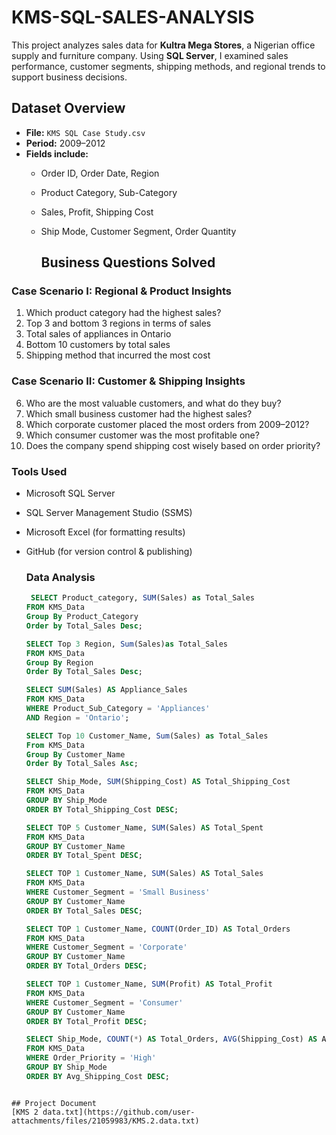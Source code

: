 # KMS-SQL-SALES-ANALYSIS
This project analyzes sales data for **Kultra Mega Stores**, a Nigerian office supply and furniture company. Using **SQL Server**, I examined sales performance, customer segments, shipping methods, and regional trends to support business decisions.
## Dataset Overview

- **File:** `KMS SQL Case Study.csv`
- **Period:** 2009–2012
- **Fields include:**  
  - Order ID, Order Date, Region  
  - Product Category, Sub-Category  
  - Sales, Profit, Shipping Cost  
  - Ship Mode, Customer Segment, Order Quantity
 
    ## Business Questions Solved

### **Case Scenario I: Regional & Product Insights**

1. Which product category had the highest sales?
2. Top 3 and bottom 3 regions in terms of sales  
3. Total sales of appliances in Ontario  
4. Bottom 10 customers by total sales  
5. Shipping method that incurred the most cost

###  **Case Scenario II: Customer & Shipping Insights**

6.  Who are the most valuable customers, and what do they buy?  
7.  Which small business customer had the highest sales?  
8.  Which corporate customer placed the most orders from 2009–2012?  
9.  Which consumer customer was the most profitable one?  
10.  Does the company spend shipping cost wisely based on order priority?

###  Tools Used

* Microsoft SQL Server
* SQL Server Management Studio (SSMS)
* Microsoft Excel (for formatting results)
* GitHub (for version control & publishing)

  ### Data Analysis
  ``` sql
   SELECT Product_category, SUM(Sales) as Total_Sales
  FROM KMS_Data
  Group By Product_Category
  Order by Total_Sales Desc;
  
  SELECT Top 3 Region, Sum(Sales)as Total_Sales 
  FROM KMS_Data
  Group By Region
  Order By Total_Sales Desc;
  
  SELECT SUM(Sales) AS Appliance_Sales
  FROM KMS_Data
  WHERE Product_Sub_Category = 'Appliances'
  AND Region = 'Ontario';

  SELECT Top 10 Customer_Name, Sum(Sales) as Total_Sales
  From KMS_Data
  Group By Customer_Name
  Order By Total_Sales Asc;

  SELECT Ship_Mode, SUM(Shipping_Cost) AS Total_Shipping_Cost
  FROM KMS_Data
  GROUP BY Ship_Mode
  ORDER BY Total_Shipping_Cost DESC;

  SELECT TOP 5 Customer_Name, SUM(Sales) AS Total_Spent
  FROM KMS_Data
  GROUP BY Customer_Name
  ORDER BY Total_Spent DESC;

  SELECT TOP 1 Customer_Name, SUM(Sales) AS Total_Sales
  FROM KMS_Data
  WHERE Customer_Segment = 'Small Business'
  GROUP BY Customer_Name
  ORDER BY Total_Sales DESC;

  SELECT TOP 1 Customer_Name, COUNT(Order_ID) AS Total_Orders
  FROM KMS_Data
  WHERE Customer_Segment = 'Corporate'
  GROUP BY Customer_Name
  ORDER BY Total_Orders DESC;

  SELECT TOP 1 Customer_Name, SUM(Profit) AS Total_Profit
  FROM KMS_Data
  WHERE Customer_Segment = 'Consumer'
  GROUP BY Customer_Name
  ORDER BY Total_Profit DESC;

  SELECT Ship_Mode, COUNT(*) AS Total_Orders, AVG(Shipping_Cost) AS Avg_Shipping_Cost
  FROM KMS_Data
  WHERE Order_Priority = 'High'  
  GROUP BY Ship_Mode
  ORDER BY Avg_Shipping_Cost DESC;
```

## Project Document
[KMS 2 data.txt](https://github.com/user-attachments/files/21059983/KMS.2.data.txt)




